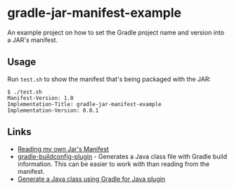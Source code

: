 # gradle-jar-manifest-example

An example project on how to set the Gradle project name and version into a JAR's manifest.

## Usage

Run `test.sh` to show the manifest that's being packaged with the JAR:

```
$ ./test.sh 
Manifest-Version: 1.0
Implementation-Title: gradle-jar-manifest-example
Implementation-Version: 0.0.1
```

## Links

* [Reading my own Jar's Manifest](https://stackoverflow.com/questions/1272648/reading-my-own-jars-manifest)
* [gradle-buildconfig-plugin](https://github.com/mfuerstenau/gradle-buildconfig-plugin) - Generates a Java class file with Gradle build information.  This can be easier to work with than reading from the manifest.
* [Generate a Java class using Gradle for Java plugin](https://stackoverflow.com/questions/20104323/generate-a-java-class-using-gradle-for-java-plugin)

